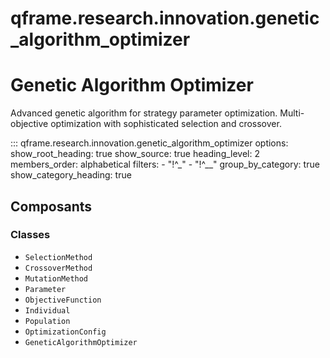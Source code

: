 # qframe.research.innovation.genetic_algorithm_optimizer


Genetic Algorithm Optimizer
===========================

Advanced genetic algorithm for strategy parameter optimization.
Multi-objective optimization with sophisticated selection and crossover.


::: qframe.research.innovation.genetic_algorithm_optimizer
    options:
      show_root_heading: true
      show_source: true
      heading_level: 2
      members_order: alphabetical
      filters:
        - "!^_"
        - "!^__"
      group_by_category: true
      show_category_heading: true

## Composants

### Classes

- `SelectionMethod`
- `CrossoverMethod`
- `MutationMethod`
- `Parameter`
- `ObjectiveFunction`
- `Individual`
- `Population`
- `OptimizationConfig`
- `GeneticAlgorithmOptimizer`

